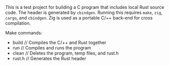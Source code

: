 This is a test project for building a C program that includes local Rust source code. The header is generated by `cbindgen`. Running this requires `make`, `zig`, `cargo`, and `cbindgen`. Zig is used as a portable C/++ back-end for cross compilation.

Make commands:
  - build  // Compiles the C/++ and Rust together 
  - run    // Compiles and runs the program
  - clean  // Deletes the program, temp files, and rust.h
  - rust.h // Generates the Rust header
